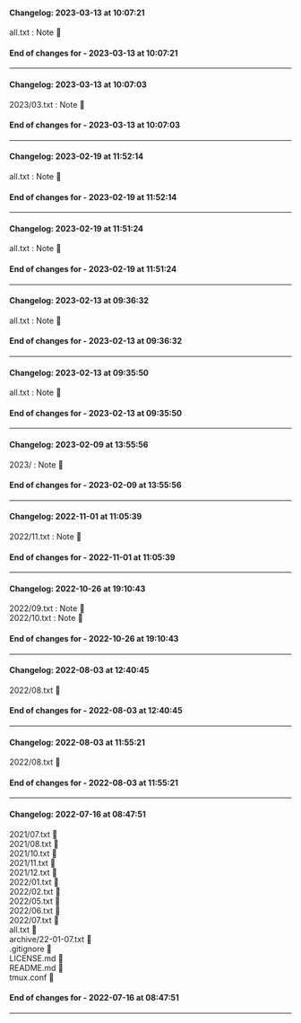 #### Changelog: 2023-03-13 at 10:07:21  

all.txt : Note 🚀  
  
#### End of changes for  - 2023-03-13 at 10:07:21  
  
----  
  
#### Changelog: 2023-03-13 at 10:07:03  

2023/03.txt : Note 🚀  
  
#### End of changes for  - 2023-03-13 at 10:07:03  
  
----  
  
#### Changelog: 2023-02-19 at 11:52:14  

all.txt : Note 🚀  
  
#### End of changes for  - 2023-02-19 at 11:52:14  
  
----  
  
#### Changelog: 2023-02-19 at 11:51:24  

all.txt : Note 🚀  
  
#### End of changes for  - 2023-02-19 at 11:51:24  
  
----  
  
#### Changelog: 2023-02-13 at 09:36:32  

all.txt : Note 🚀  
  
#### End of changes for  - 2023-02-13 at 09:36:32  
  
----  
  
#### Changelog: 2023-02-13 at 09:35:50  

all.txt : Note 🚀  
  
#### End of changes for  - 2023-02-13 at 09:35:50  
  
----  
  
#### Changelog: 2023-02-09 at 13:55:56  

2023/ : Note 🚀  
  
#### End of changes for  - 2023-02-09 at 13:55:56  
  
----  
  
#### Changelog: 2022-11-01 at 11:05:39  

2022/11.txt : Note 🚀  
  
#### End of changes for  - 2022-11-01 at 11:05:39  
  
----  
  
#### Changelog: 2022-10-26 at 19:10:43  

2022/09.txt : Note 🚀  
2022/10.txt : Note 🚀  
  
#### End of changes for  - 2022-10-26 at 19:10:43  
  
----  
  
#### Changelog: 2022-08-03 at 12:40:45  
  
2022/08.txt      🚀  
  
#### End of changes for  - 2022-08-03 at 12:40:45  
  
----  
  
#### Changelog: 2022-08-03 at 11:55:21  
  
2022/08.txt      🚀  
  
#### End of changes for  - 2022-08-03 at 11:55:21  
  
----  
  
#### Changelog: 2022-07-16 at 08:47:51  
  
2021/07.txt 🚀   
2021/08.txt 🚀   
2021/10.txt 🚀   
2021/11.txt 🚀   
2021/12.txt 🚀   
2022/01.txt 🚀   
2022/02.txt 🚀   
2022/05.txt 🚀   
2022/06.txt 🚀   
2022/07.txt 🚀   
all.txt 🚀   
archive/22-01-07.txt 🚀   
.gitignore 🚀   
LICENSE.md 🚀   
README.md 🚀   
tmux.conf 🚀   
  
#### End of changes for  - 2022-07-16 at 08:47:51  
----  
  
  
